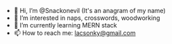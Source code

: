 - 👋 Hi, I’m @Snackonevil (It's an anagram of my name)
- 👀 I’m interested in naps, crosswords, woodworking
- 🌱 I’m currently learning MERN stack
- 📫 How to reach me: lacsonky@gmail.com

<!---
Snackonevil/Snackonevil is a ✨ special ✨ repository because its `README.md` (this file) appears on your GitHub profile.
You can click the Preview link to take a look at your changes.
--->

